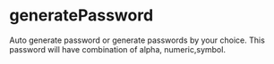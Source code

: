 # generatePassword
Auto generate password or generate passwords by your choice. This password will have combination of alpha, numeric,symbol.

